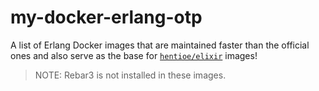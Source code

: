 # my-docker-erlang-otp

A list of Erlang Docker images that are maintained faster than the official ones and also serve as the base for [`hentioe/elixir`](https://github.com/Hentioe/my-docker-elixir) images!

>NOTE: Rebar3 is not installed in these images.
